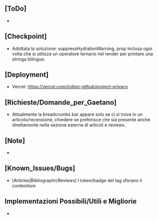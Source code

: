 ## [ToDo]
- 
## [Checkpoint]
- Adottata la soluzione: suppressHydrationWarning, prop inclusa ogni volta che si utilizza un operatore ternario nel render per printare una stringa bilingue.
## [Deployment]
- Vercel: https://vercel.com/iridion-github/project-privacy
## [Richieste/Domande_per_Gaetano]
- Attualmente la breadcrumbs bar appare solo se ci si trova in un articolo/recensione, chiedere se preferisce che sia presente anche direttamente nella sezione esterna di articoli e reviews.
## [Note]
- 
## [Known_Issues/Bugs]
- [Articles|BibliographicReviews] I token/badge del tag sforano il contenitore
## Implementazioni Possibili/Utili e Migliorie
- 